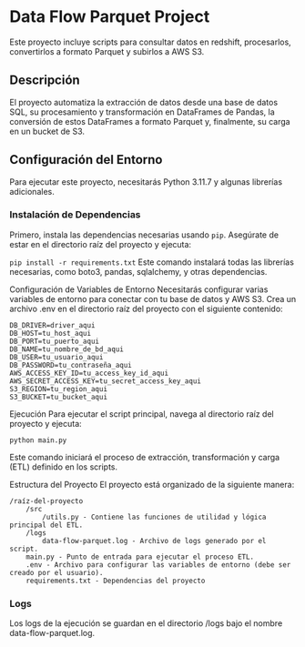 
# Data Flow Parquet Project

Este proyecto incluye scripts para consultar datos en redshift, procesarlos, convertirlos a formato Parquet y subirlos a AWS S3.

## Descripción

El proyecto automatiza la extracción de datos desde una base de datos SQL, su procesamiento y transformación en DataFrames de Pandas, la conversión de estos DataFrames a formato Parquet y, finalmente, su carga en un bucket de S3.

## Configuración del Entorno

Para ejecutar este proyecto, necesitarás Python 3.11.7 y algunas librerías adicionales.

### Instalación de Dependencias

Primero, instala las dependencias necesarias usando `pip`. Asegúrate de estar en el directorio raíz del proyecto y ejecuta:


```pip install -r requirements.txt```
Este comando instalará todas las librerías necesarias, como boto3, pandas, sqlalchemy, y otras dependencias.

Configuración de Variables de Entorno
Necesitarás configurar varias variables de entorno para conectar con tu base de datos y AWS S3. Crea un archivo .env en el directorio raíz del proyecto con el siguiente contenido:

```
DB_DRIVER=driver_aqui
DB_HOST=tu_host_aqui
DB_PORT=tu_puerto_aqui
DB_NAME=tu_nombre_de_bd_aqui
DB_USER=tu_usuario_aqui
DB_PASSWORD=tu_contraseña_aqui
AWS_ACCESS_KEY_ID=tu_access_key_id_aqui
AWS_SECRET_ACCESS_KEY=tu_secret_access_key_aqui
S3_REGION=tu_region_aqui
S3_BUCKET=tu_bucket_aqui
```

Ejecución
Para ejecutar el script principal, navega al directorio raíz del proyecto y ejecuta:

```
python main.py
```

Este comando iniciará el proceso de extracción, transformación y carga (ETL) definido en los scripts.

Estructura del Proyecto
El proyecto está organizado de la siguiente manera:

```
/raíz-del-proyecto
    /src
        /utils.py - Contiene las funciones de utilidad y lógica principal del ETL.
    /logs
        data-flow-parquet.log - Archivo de logs generado por el script.
    main.py - Punto de entrada para ejecutar el proceso ETL.
    .env - Archivo para configurar las variables de entorno (debe ser creado por el usuario).
    requirements.txt - Dependencias del proyecto
```

### Logs
Los logs de la ejecución se guardan en el directorio /logs bajo el nombre data-flow-parquet.log. 
